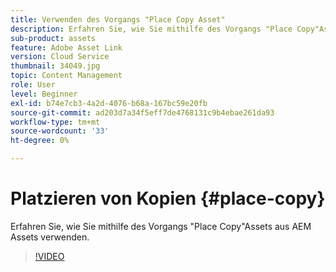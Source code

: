 ```yaml
---
title: Verwenden des Vorgangs "Place Copy Asset"
description: Erfahren Sie, wie Sie mithilfe des Vorgangs "Place Copy"Assets aus AEM Assets verwenden.
sub-product: assets
feature: Adobe Asset Link
version: Cloud Service
thumbnail: 34049.jpg
topic: Content Management
role: User
level: Beginner
exl-id: b74e7cb3-4a2d-4076-b68a-167bc59e20fb
source-git-commit: ad203d7a34f5eff7de4768131c9b4ebae261da93
workflow-type: tm+mt
source-wordcount: '33'
ht-degree: 0%

---
```


# Platzieren von Kopien {#place-copy}

Erfahren Sie, wie Sie mithilfe des Vorgangs &quot;Place Copy&quot;Assets aus AEM Assets verwenden.

>[!VIDEO](https://video.tv.adobe.com/v/34049/?quality=12)
